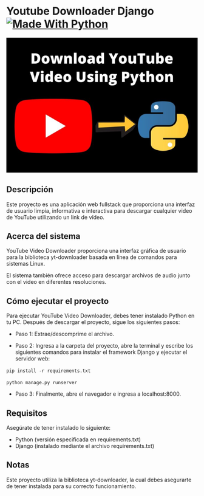 # Youtube Downloader Django  [![Made With Python](https://img.shields.io/badge/Made_With-Python-blue)](http://golang.org)
![](img/img2.png)

## Descripción
Este proyecto es una aplicación web fullstack que proporciona una interfaz de usuario limpia, informativa e interactiva para descargar cualquier video de YouTube utilizando un link de vídeo. 

## Acerca del sistema
YouTube Video Downloader proporciona una interfaz gráfica de usuario para la biblioteca yt-downloader basada en línea de comandos para sistemas Linux. 

El sistema también ofrece acceso para descargar archivos de audio junto con el video en diferentes resoluciones.

## Cómo ejecutar el proyecto
Para ejecutar YouTube Video Downloader, debes tener instalado Python en tu PC. Después de descargar el proyecto, sigue los siguientes pasos:

- Paso 1:
  Extrae/descomprime el archivo.

- Paso 2:
  Ingresa a la carpeta del proyecto, abre la terminal y escribe los siguientes comandos para instalar el framework Django y ejecutar el servidor web:


`` pip install -r requirements.txt ``


`` python manage.py runserver ``

- Paso 3:
  Finalmente, abre el navegador e ingresa a localhost:8000.

## Requisitos
Asegúrate de tener instalado lo siguiente:

- Python (versión especificada en requirements.txt)
- Django (instalado mediante el archivo requirements.txt)

## Notas
Este proyecto utiliza la biblioteca yt-downloader, la cual debes asegurarte de tener instalada para su correcto funcionamiento.
